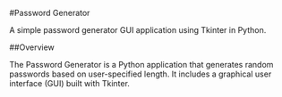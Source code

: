 #Password Generator

A simple password generator GUI application using Tkinter in Python.

##Overview

The Password Generator is a Python application that generates random passwords based on user-specified length. It includes a graphical user interface (GUI) built with Tkinter.
